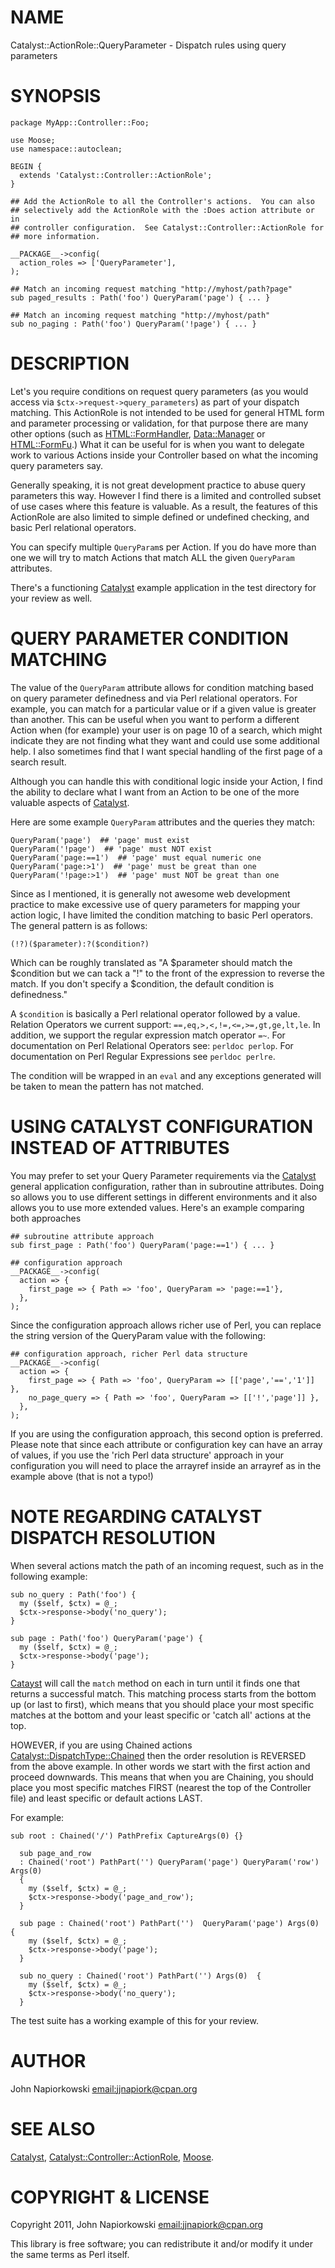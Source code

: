 # NAME

Catalyst::ActionRole::QueryParameter - Dispatch rules using query parameters

# SYNOPSIS

    package MyApp::Controller::Foo;

    use Moose;
    use namespace::autoclean;

    BEGIN {
      extends 'Catalyst::Controller::ActionRole';
    }

    ## Add the ActionRole to all the Controller's actions.  You can also
    ## selectively add the ActionRole with the :Does action attribute or in
    ## controller configuration.  See Catalyst::Controller::ActionRole for
    ## more information.

    __PACKAGE__->config(
      action_roles => ['QueryParameter'],
    );

    ## Match an incoming request matching "http://myhost/path?page"
    sub paged_results : Path('foo') QueryParam('page') { ... }

    ## Match an incoming request matching "http://myhost/path"
    sub no_paging : Path('foo') QueryParam('!page') { ... }

# DESCRIPTION

Let's you require conditions on request query parameters (as you would access
via `$ctx->request->query_parameters`) as part of your dispatch matching.
This ActionRole is not intended to be used for general HTML form and parameter
processing or validation, for that purpose there are many other options (such
as [HTML::FormHandler](http://search.cpan.org/perldoc?HTML::FormHandler), [Data::Manager](http://search.cpan.org/perldoc?Data::Manager) or <HTML::FormFu>.)  What it can be
useful for is when you want to delegate work to various Actions inside your
Controller based on what the incoming query parameters say.

Generally speaking, it is not great development practice to abuse query
parameters this way.  However I find there is a limited and controlled subset
of use cases where this feature is valuable.  As a result, the features of this
ActionRole are  also limited to simple defined or undefined checking, and basic
Perl relational operators.

You can specify multiple `QueryParam`s per Action.  If you do have more than
one we will try to match Actions that match ALL the given `QueryParam`
attributes.

There's a functioning [Catalyst](http://search.cpan.org/perldoc?Catalyst) example application in the test directory for
your review as well.

# QUERY PARAMETER CONDITION MATCHING

The value of the `QueryParam` attribute allows for condition matching  based
on query parameter definedness and via Perl relational operators.  For example,
you can match for a particular value or if a given value is greater than another.
This can be useful when you want to perform a different Action when (for
example) your user is on page 10 of a search, which might indicate they are not
finding what they want and could use some additional help.  I also sometimes
find that I want special handling of the first page of a search result.

Although you can handle this with conditional logic inside your Action, I find
the ability to declare what I want from an Action to be one of the more valuable
aspects of [Catalyst](http://search.cpan.org/perldoc?Catalyst).

Here are some example `QueryParam` attributes and the queries they match:

    QueryParam('page')  ## 'page' must exist
    QueryParam('!page')  ## 'page' must NOT exist
    QueryParam('page:==1')  ## 'page' must equal numeric one
    QueryParam('page:>1')  ## 'page' must be great than one
    QueryParam('!page:>1')  ## 'page' must NOT be great than one

Since as I mentioned, it is generally not awesome web development practice to
make excessive use of query parameters for mapping your action logic, I have
limited the condition matching to basic Perl operators.  The general pattern
is as follows:

    (!?)($parameter):?($condition?)

Which can be roughly translated as "A $parameter should match the $condition
but we can tack a "!" to the front of the expression to reverse the match.  If
you don't specify a $condition, the default condition is definedness."

A `$condition` is basically a Perl relational operator followed by a value.
Relation Operators we current support: `==,eq,>,<,!=,<=,>=,gt,ge,lt,le`.
In addition, we support the regular expression match operator `=~`. For
documentation on Perl Relational Operators see: `perldoc perlop`.  For 
documentation on Perl Regular Expressions see `perldoc perlre`.

The condition will be wrapped in an `eval` and any exceptions generated will
be taken to mean the pattern has not matched.

# USING CATALYST CONFIGURATION INSTEAD OF ATTRIBUTES

You may prefer to set your Query Parameter requirements via the [Catalyst](http://search.cpan.org/perldoc?Catalyst)
general application configuration, rather than in subroutine attributes.  Doing
so allows you to use different settings in different environments and it also
allows you to use more extended values.  Here's an example comparing both
approaches

    ## subroutine attribute approach
    sub first_page : Path('foo') QueryParam('page:==1') { ... }

    ## configuration approach
    __PACKAGE__->config(
      action => {
        first_page => { Path => 'foo', QueryParam => 'page:==1'},
      },
    );

Since the configuration approach allows richer use of Perl, you can replace the
string version of the QueryParam value with the following:

    ## configuration approach, richer Perl data structure
    __PACKAGE__->config(
      action => {
        first_page => { Path => 'foo', QueryParam => [['page','==','1']] },
        no_page_query => { Path => 'foo', QueryParam => [['!','page']] },
      },
    );

If you are using the configuration approach, this second option is preferred.
Please note that since each attribute or configuration key can have an array
of values, if you use the 'rich Perl data structure' approach in your
configuration you will need to place the arrayref inside an arrayref as in the
example above (that is not a typo!)

# NOTE REGARDING CATALYST DISPATCH RESOLUTION

When several actions match the path of an incoming request, such as in the
following example:

    sub no_query : Path('foo') {
      my ($self, $ctx) = @_;
      $ctx->response->body('no_query');
    }

    sub page : Path('foo') QueryParam('page') {
      my ($self, $ctx) = @_;
      $ctx->response->body('page');
    }

[Catayst](http://search.cpan.org/perldoc?Catayst) will call the `match` method on each in turn until it finds one
that returns a successful match.  This matching process starts from the
bottom up (or last to first), which means that you should place your most
specific matches at the bottom and your least specific or 'catch all' actions
at the top.

HOWEVER, if you are using Chained actions [Catalyst::DispatchType::Chained](http://search.cpan.org/perldoc?Catalyst::DispatchType::Chained)
then the order resolution is REVERSED from the above example.  In other words
we start with the first action and proceed downwards.  This means that when you
are Chaining, you should place you most specific matches FIRST (nearest the top
of the Controller file) and least specific or default actions LAST.

For example:

    sub root : Chained('/') PathPrefix CaptureArgs(0) {}

      sub page_and_row
      : Chained('root') PathPart('') QueryParam('page') QueryParam('row') Args(0)
      {
        my ($self, $ctx) = @_;
        $ctx->response->body('page_and_row');
      }

      sub page : Chained('root') PathPart('')  QueryParam('page') Args(0)  {
        my ($self, $ctx) = @_;
        $ctx->response->body('page');
      }

      sub no_query : Chained('root') PathPart('') Args(0)  {
        my ($self, $ctx) = @_;
        $ctx->response->body('no_query');
      }



The test suite has a working example of this for your review.

# AUTHOR

John Napiorkowski [email:jjnapiork@cpan.org](email:jjnapiork@cpan.org)

# SEE ALSO

[Catalyst](http://search.cpan.org/perldoc?Catalyst), [Catalyst::Controller::ActionRole](http://search.cpan.org/perldoc?Catalyst::Controller::ActionRole), [Moose](http://search.cpan.org/perldoc?Moose).

# COPYRIGHT & LICENSE

Copyright 2011, John Napiorkowski [email:jjnapiork@cpan.org](email:jjnapiork@cpan.org)

This library is free software; you can redistribute it and/or modify it under
the same terms as Perl itself.